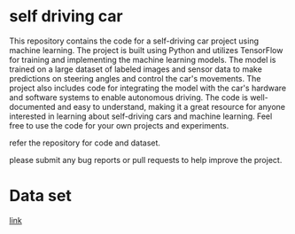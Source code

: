 # self driving car
This repository contains the code for a self-driving car project using machine learning. The project is built using Python and utilizes TensorFlow for training and implementing the machine learning models. The model is trained on a large dataset of labeled images and sensor data to make predictions on steering angles and control the car's movements. The project also includes code for integrating the model with the car's hardware and software systems to enable autonomous driving. The code is well-documented and easy to understand, making it a great resource for anyone interested in learning about self-driving cars and machine learning. Feel free to use the code for your own projects and experiments. 

refer the repository for code and dataset.

please submit any bug reports or pull requests to help improve the project.
# Data set
[link](https://drive.google.com/file/d/1Ue4XohCOV5YXy57S_5tDfCVqzLr101M7/view)
